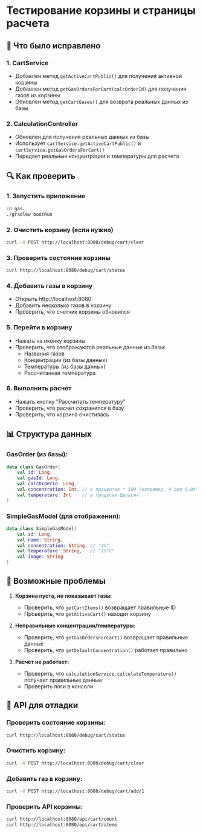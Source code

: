 # Тестирование корзины и страницы расчета

## 🧪 Что было исправлено

### 1. CartService
- Добавлен метод `getActiveCartPublic()` для получения активной корзины
- Добавлен метод `getGasOrdersForCart(calcOrderId)` для получения газов из корзины
- Обновлен метод `getCartGases()` для возврата реальных данных из базы

### 2. CalculationController
- Обновлен для получения реальных данных из базы
- Использует `cartService.getActiveCartPublic()` и `cartService.getGasOrdersForCart()`
- Передает реальные концентрации и температуры для расчета

## 🔍 Как проверить

### 1. Запустить приложение
```bash
cd gas
./gradlew bootRun
```

### 2. Очистить корзину (если нужно)
```bash
curl -X POST http://localhost:8080/debug/cart/clear
```

### 3. Проверить состояние корзины
```bash
curl http://localhost:8080/debug/cart/status
```

### 4. Добавить газы в корзину
- Открыть http://localhost:8080
- Добавить несколько газов в корзину
- Проверить, что счетчик корзины обновился

### 5. Перейти в корзину
- Нажать на иконку корзины
- Проверить, что отображаются реальные данные из базы:
  - Названия газов
  - Концентрации (из базы данных)
  - Температуры (из базы данных)
  - Рассчитанная температура

### 6. Выполнить расчет
- Нажать кнопку "Рассчитать температуру"
- Проверить, что расчет сохранился в базу
- Проверить, что корзина очистилась

## 📊 Структура данных

### GasOrder (из базы):
```kotlin
data class GasOrder(
    val id: Long,
    val gasId: Long,
    val calcOrderId: Long,
    val concentration: Int, // в процентах * 100 (например, 4 для 0.04%)
    val temperature: Int    // в градусах Цельсия
)
```

### SimpleGasModel (для отображения):
```kotlin
data class SimpleGasModel(
    val id: Long,
    val name: String,
    val concentration: String, // "4%"
    val temperature: String,   // "15°C"
    val image: String
)
```

## 🐛 Возможные проблемы

1. **Корзина пуста, но показывает газы:**
   - Проверить, что `getCartItems()` возвращает правильные ID
   - Проверить, что `getActiveCart()` находит корзину

2. **Неправильные концентрации/температуры:**
   - Проверить, что `getGasOrdersForCart()` возвращает правильные данные
   - Проверить, что `getDefaultConcentration()` работает правильно

3. **Расчет не работает:**
   - Проверить, что `calculationService.calculateTemperature()` получает правильные данные
   - Проверить логи в консоли

## 🔧 API для отладки

### Проверить состояние корзины:
```bash
curl http://localhost:8080/debug/cart/status
```

### Очистить корзину:
```bash
curl -X POST http://localhost:8080/debug/cart/clear
```

### Добавить газ в корзину:
```bash
curl -X POST http://localhost:8080/debug/cart/add/1
```

### Проверить API корзины:
```bash
curl http://localhost:8080/api/cart/count
curl http://localhost:8080/api/cart/items
```
